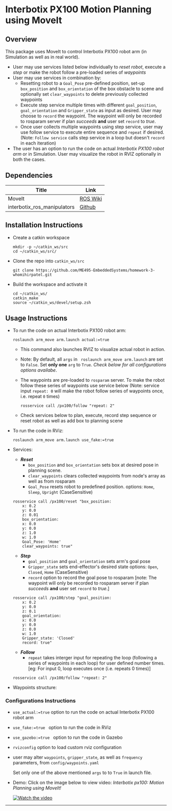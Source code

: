 # Interbotix PX100 Motion Planning using MoveIt
## Overview

This package uses MoveIt to control Interbotix PX100 robot arm (in Simulation as well as in real world).

* User may use services listed below individually to *reset robot*, execute a *step* or make the robot follow a pre-loaded series of *waypoints*
* User may use services in combination by:
    * Resetting robot to a `Goal_Pose` pre-defined position, set-up `box_position` and `box_orientation` of the box obstacle to scene and optionally set `clear_waypoints` to delete previously collected waypoints
    * Execute step service multiple times with different `goal_position`, `goal_orientation` and `Gripper_state` as input as desired. User may choose to `record` the waypoint. The waypoint will only be recorded to rosparam server if plan _succeeds_ **and** user set `record` to _true_.
    * Once user collects multiple waypoints using step service, user may use follow service to execute entire sequence and `repeat` if desired. 
    (Note: `Follow service` calls step service in a loop but doesn't `record` in each iteration)
* The user has an option to run the code on actual *Interbotix PX100 robot arm* or in Simulation. User may visualize the robot in RVIZ optionally in both the cases.

## Dependencies
Title | Link
------------ | -------------
MoveIt| [ROS Wiki](http://wiki.ros.org/moveit)
interbotix_ros_manipulators | [Github](https://github.com/Interbotix/interbotix_ros_manipulators)


## Installation Instructions
* Create a catkin workspace
    ```
    mkdir -p ~/catkin_ws/src
    cd ~/catkin_ws/src/
    ```
* Clone the repo into `catkin_ws/src`
    ```
    git clone https://github.com/ME495-EmbeddedSystems/homework-3-whomihirpatel.git
    ```
* Build the workspace and activate it
    ```
    cd ~/catkin_ws/
    catkin_make
    source ~/catkin_ws/devel/setup.zsh
    ```

## Usage Instructions
* To run the code on actual Interbotix PX100 robot arm:
    ```
    roslaunch arm_move arm.launch actual:=true
    ```
    * This command also launches RVIZ to visualize actual robot in action.
    * Note: By default, all `args` in ` roslaunch arm_move arm.launch` are set to `False`. Set **only one** `arg` to `True`. *Check below for all configurations options availabe*.
    
    * The waypoints are pre-loaded to `rosparam` server. To make the robot follow these series of waypoints use service below
      (Note: service input `repeat: 0` will make the robot follow series of waypoints once, i.e. repeat `0` times)
        ```
        rosservice call /px100/follow "repeat: 2"
        ```
     * Check services below to plan, execute, record step sequence or reset robot as well as add box to planning scene

* To run the code in RViz:
    ```
    roslaunch arm_move arm.launch use_fake:=true
    ```
* Services:
    * __*Reset*__
        - `box_position` and `box_orientation` sets box at desired pose in planning scene. 
        - `clear_waypoints` clears collected waypoints from node's array as well as from rosparam
        - `Goal_Pose` resets robot to predefined position. 
            options: `Home`, `Sleep`, `Upright` (CaseSensitive)
    ```
    rosservice call /px100/reset "box_position:                                                          
        x: 0.2
        y: 0.0
        z: 0.01
        box_orientation:
        x: 0.0
        y: 0.0
        z: 1.0
        w: 1.0
        Goal_Pose: 'Home'
        clear_waypoints: true"
    ```
    
    * __*Step*__
        - `goal_position` and `goal_orientation` sets arm's goal pose
        - `Gripper_state` sets end-effector's desired state
            options: `Open`, `Closed`, `Home` (CaseSensitive)
        - `record` option to record the goal pose to rosparam
            [note: The waypoint will only be recorded to rosparam server if plan _succeeds_ **and** user set `record` to _true_.]
    ```
    rosservice call /px100/step "goal_position:                                                              
        x: 0.2
        y: 0.0
        z: 0.1
        goal_orientation:
        x: 0.0
        y: 0.0
        z: 0.0
        w: 1.0
        Gripper_state: 'Closed'
        record: true"        
    ```
    * __*Follow*__
        - `repeat` takes interger input for repeating the loop (following a series of waypoints in each loop) for user defined number times. 
            [eg: For input 0, loop executes once (i.e. repeats 0 times)]
    ```
    rosservice call /px100/follow "repeat: 2"  
    ```

* Waypoints structure:
### Configurations Instructions

* `use_actual:=true` option to run the code on actual Interbotix PX100 robot arm
* `use_fake:=true ` option to run the code in RViz
* `use_gazebo:=true ` option to run the code in Gazebo
* `rvizconfig` option to load custom rviz configuration
*  user may alter `waypoints`, `gripper_state`, as well as `frequency` parameters, from `config/waypoints.yaml`

    Set only one of the above mentioned `args` to to `True` in launch file.
    
* Demo: Click on the image below to view video: *Interbotix px100: Motion Planning using MoveIt!*

    [![Watch the video](https://img.youtube.com/vi/nNYra6mV9_4/maxresdefault.jpg )](https://youtu.be/nNYra6mV9_4)
---
